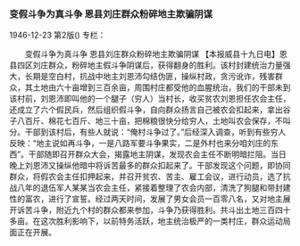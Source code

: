 ### 变假斗争为真斗争  恩县刘庄群众粉碎地主欺骗阴谋

1946-12-23
第2版()
专栏：

　　变假斗争为真斗争
    恩县刘庄群众粉碎地主欺骗阴谋
    【本报威县十九日电】恩县四区刘庄群众，粉碎地主假斗争阴谋后，获得翻身的胜利。该村封建统治力量强大，长期是空白村，抗战中地主刘恩沛勾结伪匪，操纵村政，贪污讹诈，残害群众，其土地由六十亩增到三百余亩，周围村庄都受他的血腥统治，我们的干部未到该村前，刘恩沛即叫他的一个腿子（穷人）当村长，收买贫农刘恩担任农会主任，还成立了六个假民兵，然后组织假斗争，自向群众扬言自己被农会扣起来，拿出谷子八百斤、棉花七百斤、地三十亩，把棉粮很快分给穷人，土地叫农会保存，不叫分。干部到该村后，有些人就说：“俺村斗争过了。”后经深入调查，听到有些穷人反映：“地主说如再斗争，一是八路军要斗争果实，二是外村也来分咱刘庄的东西”。干部随即召开群众大会，揭露地主阴谋，发现农会主任不断明暗拦阻。当日晚上刘恩沛又操纵他暗中将诉苦最多的群众扣起来了。干部发现这个问题，即协同群众，将假农会主任扣押起来，并召开贫农、苦主、雇工会议，进行动员，选了抗战八年的退伍军人某某当农会主任，紧接着整理了农会内部，清洗了狗腿和带封建性的富农，进行了宣誓。经过两天时间，发展了男女会员一百零八名，又对地主展开诉苦斗争，附近九个村的群众都来参加，斗争乃获得胜利。共斗出土地三百四十多亩。在这次胜利影响下，以前特务活跃，地主统治极严的一类村庄，群众运动局面正在开展。
